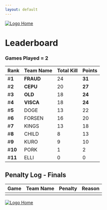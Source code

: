 ```yaml
---
layout: default
---
```


[ ![Logo](https://kanziebub.github.io/ProjectSEA/assets/images/bullet_rev.png) Home](https://kanziebub.github.io/ProjectSEA/)

# **Leaderboard**

### Games Played = 2

|  Rank  | Team Name             | Total Kill | **Points** |
|:-------|:----------------------|:-----------|:-----------|
| #**1** | **FRAUD** | 24 | **31** | 
| #**2** | **CEPU** | 20 | **27** | 
| #**3** | **OLD** | 18 | **24** | 
| #**4** | **VISCA** | 18 | **24** | 
| #**5** | DOGE | 13 | 22 | 
| #**6** | FORSEN | 16 | 20 | 
| #**7** | KINGS | 13 | 18 | 
| #**8** | CHILD | 8 | 13 | 
| #**9** | KURO | 9 | 10 | 
| #**10** | PORK | 1 | 2 | 
| #**11** | ELLI | 0 | 0 | 
 

## Penalty Log - Finals

|  Game  | Team Name | Penalty | Reason                |
|:-------|:----------|:--------|:----------------------| 
|  |  |  |  |

[ ![Logo](https://kanziebub.github.io/ProjectSEA/assets/images/bullet_rev.png) Home](https://kanziebub.github.io/ProjectSEA/)
